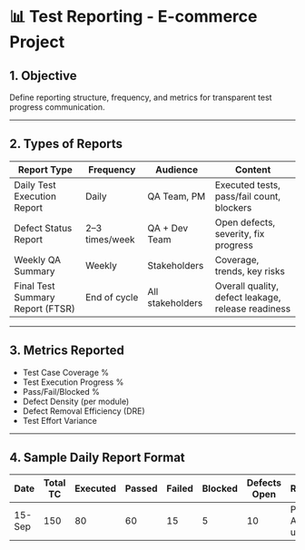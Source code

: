 # 📊 Test Reporting - E-commerce Project

## 1. Objective
Define reporting structure, frequency, and metrics for transparent test progress communication.

---

## 2. Types of Reports

| Report Type | Frequency | Audience | Content |
|-------------|-----------|----------|---------|
| Daily Test Execution Report | Daily | QA Team, PM | Executed tests, pass/fail count, blockers |
| Defect Status Report | 2–3 times/week | QA + Dev Team | Open defects, severity, fix progress |
| Weekly QA Summary | Weekly | Stakeholders | Coverage, trends, key risks |
| Final Test Summary Report (FTSR) | End of cycle | All stakeholders | Overall quality, defect leakage, release readiness |

---

## 3. Metrics Reported
- Test Case Coverage %  
- Test Execution Progress %  
- Pass/Fail/Blocked %  
- Defect Density (per module)  
- Defect Removal Efficiency (DRE)  
- Test Effort Variance  

---

## 4. Sample Daily Report Format

| Date | Total TC | Executed | Passed | Failed | Blocked | Defects Open | Remarks |
|------|----------|----------|--------|--------|---------|--------------|---------|
| 15-Sep | 150 | 80 | 60 | 15 | 5 | 10 | Payment API unstable |
